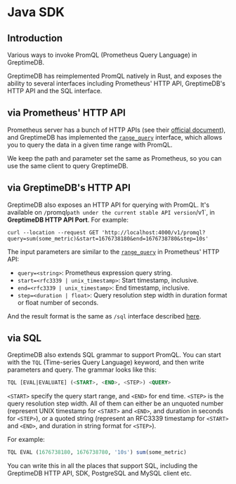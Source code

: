 # Java SDK

## Introduction

Various ways to invoke PromQL (Prometheus Query Language) in GreptimeDB.

GreptimeDB has reimplemented PromQL natively in Rust, and exposes the ability to several interfaces including Prometheus' HTTP API, GreptimeDB's HTTP API and the SQL interface.

## via Prometheus' HTTP API

<!-- Maybe add a section to introduce the simulated interfaces, when there is more than one supported -->

Prometheus server has a bunch of HTTP APIs (see their [official document](https://prometheus.io/docs/prometheus/latest/querying/api)), and GreptimeDB has implemented the [`range_query`](https://prometheus.io/docs/prometheus/latest/querying/api/#range-queries) interface, which allows you to query the data in a given time range with PromQL.

We keep the path and parameter set the same as Prometheus, so you can use the same client to query GreptimeDB.

## via GreptimeDB's HTTP API

GreptimeDB also exposes an HTTP API for querying with PromQL. It's available on `/`promql` path under the current stable API version `/v1`, in **GreptimeDB HTTP API Port**. For example:

```shell
curl --location --request GET 'http://localhost:4000/v1/promql?query=sum(some_metric)&start=1676738180&end=1676738780&step=10s'
```

The input parameters are similar to the [`range_query`](https://prometheus.io/docs/prometheus/latest/querying/api/#range-queries) in Prometheus' HTTP API:

- `query=<string>`: Prometheus expression query string.
- `start=<rfc3339 | unix_timestamp>`: Start timestamp, inclusive.
- `end=<rfc3339 | unix_timestamp>`: End timestamp, inclusive.
- `step=<duration | float>`: Query resolution step width in duration format or float number of seconds.

And the result format is the same as `/sql` interface described [here](supported-protocols/http-api.md#sql).

## via SQL

GreptimeDB also extends SQL grammar to support PromQL. You can start with the `TQL` (Time-series Query Language) keyword, and then write parameters and query. The grammar looks like this:

```sql
TQL [EVAL|EVALUATE] (<START>, <END>, <STEP>) <QUERY>
```

`<START>` specify the query start range, and `<END>` for end time. `<STEP>` is the query resolution step width. All of them can either be an unquoted number (represent UNIX timestamp for `<START>` and `<END>`, and duration in seconds for `<STEP>`), or a quoted string (represent an RFC3339 timestamp for `<START>` and `<END>`, and duration in string format for `<STEP>`).

For example:

```sql
TQL EVAL (1676738180, 1676738780, '10s') sum(some_metric)
```

You can write this in all the places that support SQL, including the GreptimeDB HTTP API, SDK, PostgreSQL and MySQL client etc.